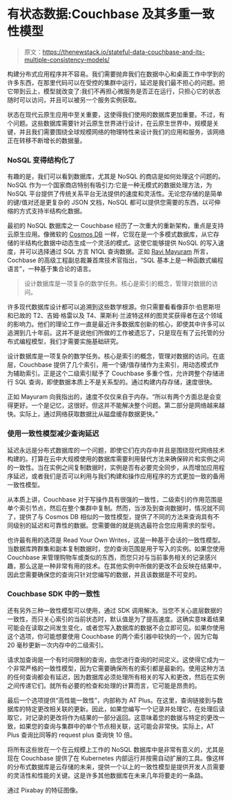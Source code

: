 # 有状态数据:Couchbase 及其多重一致性模型

> 原文：<https://thenewstack.io/stateful-data-couchbase-and-its-multiple-consistency-models/>

构建分布式应用程序并不容易。我们需要抛弃我们在数据中心和桌面工作中学到的许多东西，在那里代码可以在受控的集群中运行，延迟是我们最不担心的问题。把它带到云上，模型就改变了:我们不再担心微服务是否正在运行，只担心它的状态随时可以访问，并且可以被另一个服务实例获取。

状态在现代云原生应用中至关重要，这使得我们使用的数据库更加重要。不过，有个问题。这些数据库需要针对云原生世界进行设计，在云原生世界中，规模是关键，并且我们需要围绕全球规模网络的物理特性来设计我们的应用和服务，该网络正在转移不断增长的数据量。

### NoSQL 变得结构化了

有趣的是，我们可以看到数据库，尤其是 NoSQL 的商店是如何处理这个问题的。NoSQL 作为一个国家商店特别有吸引力:它是一种无模式的数据处理方法，为 NoSQL 平台提供了传统关系平台无法提供的速度和灵活性。无论您存储的是简单的键/值对还是更复杂的 JSON 文档，NoSQL 都可以提供您需要的东西，以可伸缩的方式支持半结构化数据。

最初的 NoSQL 数据库之一 Couchbase 经历了一次重大的重新架构，重点是支持云原生应用。像微软的 [Cosmos DB](https://thenewstack.io/cosmos-db/) 一样，它现在是一个多模式数据库，从它存储的半结构化数据中动态生成一个灵活的模式。这使它能够提供 NoSQL 的写入速度，并可以选择通过 SQL 方言 N1QL 查询数据。正如 [Ravi Mayuram](https://www.linkedin.com/in/ravimayuram/) 所言，Cochbase 的高级工程副总裁兼首席技术官指出，“SQL 基本上是一种函数式编程语言”，一种基于集合论的语言。

> 设计数据库是一项复杂的数学任务。核心是索引的概念，管理对数据的访问。

许多现代数据库设计都可以追溯到这些数学根源。你只需要看看像菲尔·伯恩斯坦和已故的 T2、吉姆·格雷以及 T4、莱斯利·兰波特这样的图灵奖获得者在这个领域的影响力。他们的理论工作一直是最近许多数据库创新的核心，即使其中许多可以追溯到几十年前。这并不是说他们所做的工作被遗忘了，只是现在有了云托管的分布式编程模型，我们才需要实施基础研究。

设计数据库是一项复杂的数学任务。核心是索引的概念，管理对数据的访问。在底层，Couchbase 提供了几个索引，用一个键/值存储作为主索引，用动态模式作为辅助索引。正是这个二级索引赋予了 Couchbase 多重个性，允许跨整个存储进行 SQL 查询，即使数据本质上不是关系型的。通过构建内存存储，速度很快。

正如 Mayuram 向我指出的，速度不仅仅来自于内存。“所以有两个方面总是会变得更好。一个是记忆，这很好。但这并不能解决整个问题。第二部分是网络越来越快。实际上，通过网络获取数据比从磁盘缓存数据更快。”

### 使用一致性模型减少查询延迟

延迟永远是分布式数据库的一个问题，即使它们在内存中并且是围绕现代网络技术构建的。打算在云中大规模使用的数据库需要利用替代方法来确保碎片和实例之间的一致性。当在实例之间复制数据时，实例是否有必要完全同步，从而增加应用程序延迟，或者我们是否可以利用与我们构建和操作应用程序的方式更加一致的备用一致性模型。

从本质上讲，Couchbase 对于写操作具有很强的一致性，二级索引的作用范围是单个索引节点，然后在整个集群中复制。然而，当涉及到查询数据时，情况就不同了，提供了与 Cosmos DB 相似的一致性模型，提供了不同的方法来查询具有不同级别的延迟和可靠性的数据。您需要做的就是挑选最符合您应用需求的型号。

也许最有用的选项是 Read Your Own Writes，这是一种基于会话的一致性模型。当数据库跨群集和副本复制数据时，您的查询范围是用于写入的实例。如果您使用 Couchbase 来管理购物车或类似的东西，而您只对与当前事务相关的记录感兴趣，那么这是一种非常有用的技术。在其他实例中所做的更改不会反映在结果中，因此您需要确保您的查询只针对您编写的数据，并且该数据是不可变的。

### Couchbase SDK 中的一致性

还有另外三种一致性模型可以使用，通过 SDK 调用解决。当您不关心底层数据的一致性，而只关心索引的当前状态时，默认值是为了提高速度。这确实意味着结果可能会在读取之间发生变化，或者您写入数据库的数据不会立即可见。如果你使用这个选项，你可能想要使用 Couchbase 的两个索引器中较快的一个，因为它每 20 毫秒更新一次内存中的二级索引。

请求加查询是一个有时间限制的查询，由您进行查询的时间定义。这使得它成为一个非常严格的一致性模型，因为它需要确保所有的索引都是最新的。使用这种方法的任何查询都会有延迟，因为数据库必须处理所有相关的写入和更改，然后在实例之间传递它们。就所有必要的检查和处理的计算而言，它可能是昂贵的。

最后一个选项提供“高性能一致性”，内部称为 AT Plus。在这里，查询链接到与数据库的特定更改相关联的更新。因此，如果您编写一个记录并处理它，在处理后读取它，对记录的更改将作为结果的一部分返回。这意味着您的数据与特定的更改一致，如果您的查询与集群中的单个节点相关联，这可能会非常快。实际上，AT Plus 查询比同等的 request plus 查询快 10 倍。

将所有这些放在一个在云规模上工作的 NoSQL 数据库中是非常有意义的，尤其是现在 Couchbase 提供了在 Kubernetes 内部运行并按需自动扩展的工具。像这样的分布式数据库是云存储的未来，提供一个以上的一致性模型是提供开发人员需要的灵活性和性能的关键。这是许多其他数据库在未来几年将要走的一条路。

通过 Pixabay 的特征图像。

<svg xmlns:xlink="http://www.w3.org/1999/xlink" viewBox="0 0 68 31" version="1.1"><title>Group</title> <desc>Created with Sketch.</desc></svg>